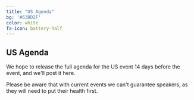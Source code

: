 ```yaml
---
title: "US Agenda"
bg: '#63BD2F'
color: white
fa-icon: battery-half
---
```


## US Agenda

We hope to release the full agenda for the US event 14 days before the event, and we'll post it here.

Please be aware that with current events we can't guarantee speakers, as they will need to put their health first.


